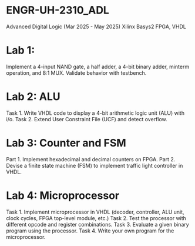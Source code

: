 # ENGR-UH-2310_ADL
Advanced Digital Logic (Mar 2025 - May 2025)
Xilinx Basys2 FPGA, VHDL

# Lab 1: 
Implement a 4-input NAND gate, a half adder, a 4-bit binary adder, minterm operation, and 8:1 MUX. Validate behavior with testbench.

# Lab 2: ALU
Task 1. Write VHDL code to display a 4-bit arithmetic logic unit (ALU) with i/o.
Task 2. Extend User Constraint File (UCF) and detect overflow.

# Lab 3: Counter and FSM
Part 1. Implement hexadecimal and decimal counters on FPGA.
Part 2. Devise a finite state machine (FSM) to implement traffic light controller in VHDL.

# Lab 4: Microprocessor
Task 1. Implement microprocessor in VHDL (decoder, controller, ALU unit, clock cycles, FPGA top-level module, etc.)
Task 2. Test the processor with different opcode and register combinations.
Task 3. Evaluate a given binary program using the processor.
Task 4. Write your own program for the microprocessor. 
